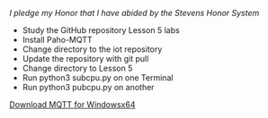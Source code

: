 *I pledge my Honor that I have abided by the Stevens Honor System*

- Study the GitHub repository Lesson 5 labs
- Install Paho-MQTT
- Change directory to the iot repository
- Update the repository with git pull
- Change directory to Lesson 5
- Run python3 subcpu.py on one Terminal
- Run python3 pubcpu.py on another

[Download MQTT for Windowsx64](https://mosquitto.org/download/)
  

